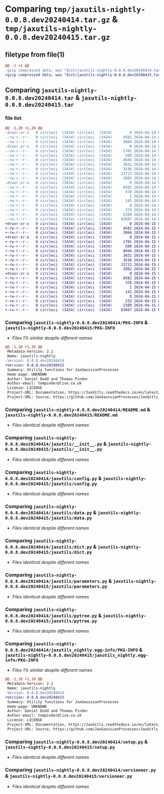 # Comparing `tmp/jaxutils-nightly-0.0.8.dev20240414.tar.gz` & `tmp/jaxutils-nightly-0.0.8.dev20240415.tar.gz`

## filetype from file(1)

```diff
@@ -1 +1 @@
-gzip compressed data, was "dist/jaxutils-nightly-0.0.8.dev20240414.tar", last modified: Sun Apr 14 00:06:30 2024, max compression
+gzip compressed data, was "dist/jaxutils-nightly-0.0.8.dev20240415.tar", last modified: Mon Apr 15 00:06:40 2024, max compression
```

## Comparing `jaxutils-nightly-0.0.8.dev20240414.tar` & `jaxutils-nightly-0.0.8.dev20240415.tar`

### file list

```diff
@@ -1,20 +1,20 @@
-drwxr-xr-x   0 circleci  (3434) circleci  (3434)        0 2024-04-14 00:06:30.441561 jaxutils-nightly-0.0.8.dev20240414/
--rw-r--r--   0 circleci  (3434) circleci  (3434)     4582 2024-04-14 00:06:30.441561 jaxutils-nightly-0.0.8.dev20240414/PKG-INFO
--rw-r--r--   0 circleci  (3434) circleci  (3434)     3004 2024-04-14 00:06:23.000000 jaxutils-nightly-0.0.8.dev20240414/README.md
-drwxr-xr-x   0 circleci  (3434) circleci  (3434)        0 2024-04-14 00:06:30.445561 jaxutils-nightly-0.0.8.dev20240414/jaxutils/
--rw-r--r--   0 circleci  (3434) circleci  (3434)     1701 2024-04-14 00:06:23.000000 jaxutils-nightly-0.0.8.dev20240414/jaxutils/__init__.py
--rw-r--r--   0 circleci  (3434) circleci  (3434)      509 2024-04-14 00:06:30.445561 jaxutils-nightly-0.0.8.dev20240414/jaxutils/_version.py
--rw-r--r--   0 circleci  (3434) circleci  (3434)     4944 2024-04-14 00:06:23.000000 jaxutils-nightly-0.0.8.dev20240414/jaxutils/config.py
--rw-r--r--   0 circleci  (3434) circleci  (3434)     3831 2024-04-14 00:06:23.000000 jaxutils-nightly-0.0.8.dev20240414/jaxutils/data.py
--rw-r--r--   0 circleci  (3434) circleci  (3434)     3536 2024-04-14 00:06:23.000000 jaxutils-nightly-0.0.8.dev20240414/jaxutils/dict.py
--rw-r--r--   0 circleci  (3434) circleci  (3434)    13713 2024-04-14 00:06:23.000000 jaxutils-nightly-0.0.8.dev20240414/jaxutils/parameters.py
--rw-r--r--   0 circleci  (3434) circleci  (3434)     2802 2024-04-14 00:06:23.000000 jaxutils-nightly-0.0.8.dev20240414/jaxutils/pytree.py
-drwxr-xr-x   0 circleci  (3434) circleci  (3434)        0 2024-04-14 00:06:30.441561 jaxutils-nightly-0.0.8.dev20240414/jaxutils_nightly.egg-info/
--rw-r--r--   0 circleci  (3434) circleci  (3434)     4582 2024-04-14 00:06:30.000000 jaxutils-nightly-0.0.8.dev20240414/jaxutils_nightly.egg-info/PKG-INFO
--rw-r--r--   0 circleci  (3434) circleci  (3434)      378 2024-04-14 00:06:30.000000 jaxutils-nightly-0.0.8.dev20240414/jaxutils_nightly.egg-info/SOURCES.txt
--rw-r--r--   0 circleci  (3434) circleci  (3434)        1 2024-04-14 00:06:30.000000 jaxutils-nightly-0.0.8.dev20240414/jaxutils_nightly.egg-info/dependency_links.txt
--rw-r--r--   0 circleci  (3434) circleci  (3434)      141 2024-04-14 00:06:30.000000 jaxutils-nightly-0.0.8.dev20240414/jaxutils_nightly.egg-info/requires.txt
--rw-r--r--   0 circleci  (3434) circleci  (3434)        9 2024-04-14 00:06:30.000000 jaxutils-nightly-0.0.8.dev20240414/jaxutils_nightly.egg-info/top_level.txt
--rw-r--r--   0 circleci  (3434) circleci  (3434)      233 2024-04-14 00:06:30.445561 jaxutils-nightly-0.0.8.dev20240414/setup.cfg
--rw-r--r--   0 circleci  (3434) circleci  (3434)     2389 2024-04-14 00:06:23.000000 jaxutils-nightly-0.0.8.dev20240414/setup.py
--rw-r--r--   0 circleci  (3434) circleci  (3434)    83607 2024-04-14 00:06:23.000000 jaxutils-nightly-0.0.8.dev20240414/versioneer.py
+drwxr-xr-x   0 circleci  (3434) circleci  (3434)        0 2024-04-15 00:06:40.421066 jaxutils-nightly-0.0.8.dev20240415/
+-rw-r--r--   0 circleci  (3434) circleci  (3434)     4582 2024-04-15 00:06:40.421066 jaxutils-nightly-0.0.8.dev20240415/PKG-INFO
+-rw-r--r--   0 circleci  (3434) circleci  (3434)     3004 2024-04-15 00:06:32.000000 jaxutils-nightly-0.0.8.dev20240415/README.md
+drwxr-xr-x   0 circleci  (3434) circleci  (3434)        0 2024-04-15 00:06:40.421066 jaxutils-nightly-0.0.8.dev20240415/jaxutils/
+-rw-r--r--   0 circleci  (3434) circleci  (3434)     1701 2024-04-15 00:06:32.000000 jaxutils-nightly-0.0.8.dev20240415/jaxutils/__init__.py
+-rw-r--r--   0 circleci  (3434) circleci  (3434)      509 2024-04-15 00:06:40.421066 jaxutils-nightly-0.0.8.dev20240415/jaxutils/_version.py
+-rw-r--r--   0 circleci  (3434) circleci  (3434)     4944 2024-04-15 00:06:32.000000 jaxutils-nightly-0.0.8.dev20240415/jaxutils/config.py
+-rw-r--r--   0 circleci  (3434) circleci  (3434)     3831 2024-04-15 00:06:32.000000 jaxutils-nightly-0.0.8.dev20240415/jaxutils/data.py
+-rw-r--r--   0 circleci  (3434) circleci  (3434)     3536 2024-04-15 00:06:32.000000 jaxutils-nightly-0.0.8.dev20240415/jaxutils/dict.py
+-rw-r--r--   0 circleci  (3434) circleci  (3434)    13713 2024-04-15 00:06:32.000000 jaxutils-nightly-0.0.8.dev20240415/jaxutils/parameters.py
+-rw-r--r--   0 circleci  (3434) circleci  (3434)     2802 2024-04-15 00:06:32.000000 jaxutils-nightly-0.0.8.dev20240415/jaxutils/pytree.py
+drwxr-xr-x   0 circleci  (3434) circleci  (3434)        0 2024-04-15 00:06:40.421066 jaxutils-nightly-0.0.8.dev20240415/jaxutils_nightly.egg-info/
+-rw-r--r--   0 circleci  (3434) circleci  (3434)     4582 2024-04-15 00:06:40.000000 jaxutils-nightly-0.0.8.dev20240415/jaxutils_nightly.egg-info/PKG-INFO
+-rw-r--r--   0 circleci  (3434) circleci  (3434)      378 2024-04-15 00:06:40.000000 jaxutils-nightly-0.0.8.dev20240415/jaxutils_nightly.egg-info/SOURCES.txt
+-rw-r--r--   0 circleci  (3434) circleci  (3434)        1 2024-04-15 00:06:40.000000 jaxutils-nightly-0.0.8.dev20240415/jaxutils_nightly.egg-info/dependency_links.txt
+-rw-r--r--   0 circleci  (3434) circleci  (3434)      141 2024-04-15 00:06:40.000000 jaxutils-nightly-0.0.8.dev20240415/jaxutils_nightly.egg-info/requires.txt
+-rw-r--r--   0 circleci  (3434) circleci  (3434)        9 2024-04-15 00:06:40.000000 jaxutils-nightly-0.0.8.dev20240415/jaxutils_nightly.egg-info/top_level.txt
+-rw-r--r--   0 circleci  (3434) circleci  (3434)      233 2024-04-15 00:06:40.421066 jaxutils-nightly-0.0.8.dev20240415/setup.cfg
+-rw-r--r--   0 circleci  (3434) circleci  (3434)     2389 2024-04-15 00:06:32.000000 jaxutils-nightly-0.0.8.dev20240415/setup.py
+-rw-r--r--   0 circleci  (3434) circleci  (3434)    83607 2024-04-15 00:06:32.000000 jaxutils-nightly-0.0.8.dev20240415/versioneer.py
```

### Comparing `jaxutils-nightly-0.0.8.dev20240414/PKG-INFO` & `jaxutils-nightly-0.0.8.dev20240415/PKG-INFO`

 * *Files 1% similar despite different names*

```diff
@@ -1,10 +1,10 @@
 Metadata-Version: 2.1
 Name: jaxutils-nightly
-Version: 0.0.8.dev20240414
+Version: 0.0.8.dev20240415
 Summary: Utility functions for JaxGaussianProcesses
 Home-page: UNKNOWN
 Author: Daniel Dodd and Thomas Pinder
 Author-email: tompinder@live.co.uk
 License: LICENSE
 Project-URL: Documentation, https://JaxUitls.readthedocs.io/en/latest/
 Project-URL: Source, https://github.com/JaxGaussianProcesses/JaxUitls
```

### Comparing `jaxutils-nightly-0.0.8.dev20240414/README.md` & `jaxutils-nightly-0.0.8.dev20240415/README.md`

 * *Files identical despite different names*

### Comparing `jaxutils-nightly-0.0.8.dev20240414/jaxutils/__init__.py` & `jaxutils-nightly-0.0.8.dev20240415/jaxutils/__init__.py`

 * *Files identical despite different names*

### Comparing `jaxutils-nightly-0.0.8.dev20240414/jaxutils/config.py` & `jaxutils-nightly-0.0.8.dev20240415/jaxutils/config.py`

 * *Files identical despite different names*

### Comparing `jaxutils-nightly-0.0.8.dev20240414/jaxutils/data.py` & `jaxutils-nightly-0.0.8.dev20240415/jaxutils/data.py`

 * *Files identical despite different names*

### Comparing `jaxutils-nightly-0.0.8.dev20240414/jaxutils/dict.py` & `jaxutils-nightly-0.0.8.dev20240415/jaxutils/dict.py`

 * *Files identical despite different names*

### Comparing `jaxutils-nightly-0.0.8.dev20240414/jaxutils/parameters.py` & `jaxutils-nightly-0.0.8.dev20240415/jaxutils/parameters.py`

 * *Files identical despite different names*

### Comparing `jaxutils-nightly-0.0.8.dev20240414/jaxutils/pytree.py` & `jaxutils-nightly-0.0.8.dev20240415/jaxutils/pytree.py`

 * *Files identical despite different names*

### Comparing `jaxutils-nightly-0.0.8.dev20240414/jaxutils_nightly.egg-info/PKG-INFO` & `jaxutils-nightly-0.0.8.dev20240415/jaxutils_nightly.egg-info/PKG-INFO`

 * *Files 1% similar despite different names*

```diff
@@ -1,10 +1,10 @@
 Metadata-Version: 2.1
 Name: jaxutils-nightly
-Version: 0.0.8.dev20240414
+Version: 0.0.8.dev20240415
 Summary: Utility functions for JaxGaussianProcesses
 Home-page: UNKNOWN
 Author: Daniel Dodd and Thomas Pinder
 Author-email: tompinder@live.co.uk
 License: LICENSE
 Project-URL: Documentation, https://JaxUitls.readthedocs.io/en/latest/
 Project-URL: Source, https://github.com/JaxGaussianProcesses/JaxUitls
```

### Comparing `jaxutils-nightly-0.0.8.dev20240414/setup.py` & `jaxutils-nightly-0.0.8.dev20240415/setup.py`

 * *Files identical despite different names*

### Comparing `jaxutils-nightly-0.0.8.dev20240414/versioneer.py` & `jaxutils-nightly-0.0.8.dev20240415/versioneer.py`

 * *Files identical despite different names*

